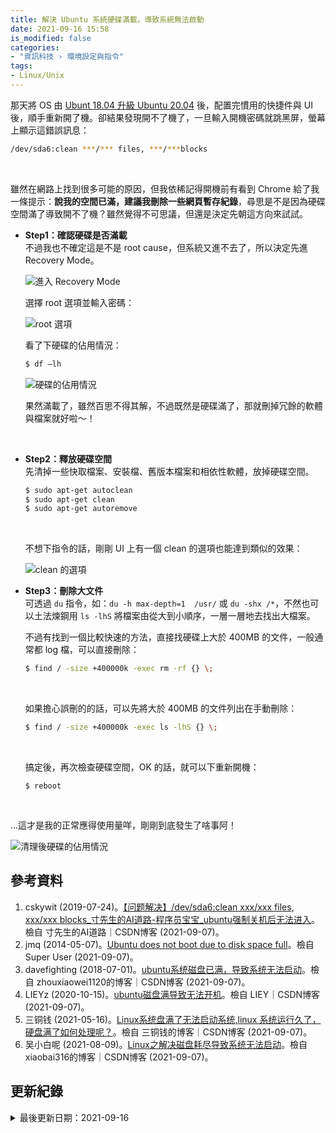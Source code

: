```yaml
---
title: 解決 Ubuntu 系統硬碟滿載，導致系統無法啟動
date: 2021-09-16 15:58
is_modified: false
categories:
- "資訊科技 › 環境設定與指令"
tags:
- Linux/Unix 
--- 
```


那天將 OS 由 [Ubunt 18.04 升級 Ubuntu 20.04](/Upgrade-Ubuntu) 後，配置完慣用的快捷件與 UI 後，順手重新開了機。卻結果發現開不了機了，一旦輸入開機密碼就跳黑屏，螢幕上顯示這錯誤訊息：
  
```bash
/dev/sda6:clean ***/*** files, ***/***blocks
```
<!--more-->

<br class="big">

雖然在網路上找到很多可能的原因，但我依稀記得開機前有看到 Chrome 給了我一條提示：**說我的空間已滿，建議我刪除一些網頁暫存紀錄**，尋思是不是因為硬碟空間滿了導致開不了機？雖然覺得不可思議，但還是決定先朝這方向來試試。

- **Step1：確認硬碟是否滿載**  
    不過我也不確定這是不是 root cause，但系統又進不去了，所以決定先進 Recovery Mode。
    <p class="illustration">
        <img src="https://i.imgur.com/8knMlcs.png" alt="進入 Recovery Mode">
    </p>
    
    選擇 root 選項並輸入密碼：
    <p class="illustration">
        <img src="https://i.imgur.com/l55nGN7.png" alt="root 選項">
    </p>
    
    看了下硬碟的佔用情況：
    ```bash
    $ df –lh 
    ```
    <p class="illustration">
        <img src="https://i.imgur.com/BtWNLaj.png" alt="硬碟的佔用情況">
    </p>
    
    果然滿載了，雖然百思不得其解，不過既然是硬碟滿了，那就刪掉冗餘的軟體與檔案就好啦～！
    
    <br class="big">
    
- **Step2：釋放硬碟空間**  
    先清掉一些快取檔案、安裝檔、舊版本檔案和相依性軟體，放掉硬碟空間。 
    ```bash
    $ sudo apt-get autoclean
    $ sudo apt-get clean
    $ sudo apt-get autoremove
    ```
    <br class="big">
    
    不想下指令的話，剛剛 UI 上有一個 clean 的選項也能達到類似的效果：
    <p class="illustration">
        <img src="https://i.imgur.com/WtjAZvG.png" alt="clean 的選項">
    </p>
    
- **Step3：刪除大文件**   
    可透過 `du` 指令，如：`du -h max-depth=1  /usr/` 或 `du -shx /*`，不然也可以土法煉鋼用 `ls -lhS` 將檔案由從大到小順序，一層一層地去找出大檔案。
    
    不過有找到一個比較快速的方法，直接找硬碟上大於 400MB 的文件，一般通常都 log 檔，可以直接刪除： 
    ```bash
    $ find / -size +400000k -exec rm -rf {} \;
    ```
        
    <br class="big">
    
    如果擔心誤刪的的話，可以先將大於 400MB 的文件列出在手動刪除：
    ```bash
    $ find / -size +400000k -exec ls -lhS {} \;
    ```
        
    <br class="big">
       
    搞定後，再次檢查硬碟空間，OK 的話，就可以下重新開機：
    ```
    $ reboot
    ```
    <br class="big">
    
...這才是我的正常應得使用量咩，剛剛到底發生了啥事阿！
<p class="illustration">
    <img src="https://i.imgur.com/Hrv4vHV.png" alt="清理後硬碟的佔用情況">
</p>



## 參考資料 
1. cskywit (2019-07-24)。[【问题解决】/dev/sda6:clean xxx/xxx files, xxx/xxx blocks_寸先生的AI道路-程序员宝宝_ubuntu强制关机后无法进入](https://www.cxybb.com/article/cskywit/97142880)。檢自 寸先生的AI道路｜CSDN博客 (2021-09-07)。
2. jmq (2014-05-07)。[Ubuntu does not boot due to disk space full](https://superuser.com/questions/750782/ubuntu-does-not-boot-due-to-disk-space-full)。檢自 Super User (2021-09-07)。
3. davefighting (2018-07-01)。[ubuntu系统磁盘已满，导致系统无法启动](https://blog.csdn.net/zhouxiaowei1120/article/details/80872905?utm_medium=distribute.pc_relevant.none-task-blog-2%7Edefault%7EBlogCommendFromMachineLearnPai2%7Edefault-1.essearch_pc_relevant&depth_1-utm_source=distribute.pc_relevant.none-task-blog-2%7Edefault%7EBlogCommendFromMachineLearnPai2%7Edefault-1.essearch_pc_relevant)。檢自 zhouxiaowei1120的博客｜CSDN博客 (2021-09-07)。
4. LIEYz (2020-10-15)。[ubuntu磁盘满导致无法开机](https://blog.csdn.net/qq_18998145/article/details/109091091)。檢自 LIEY｜CSDN博客 (2021-09-07)。
5. 三铜钱 (2021-05-16)。[Linux系统盘满了无法启动系统,linux 系统运行久了，硬盘满了如何处理呢？](https://blog.csdn.net/weixin_33402252/article/details/116985928?utm_medium=distribute.pc_relevant.none-task-blog-2%7Edefault%7EBlogCommendFromBaidu%7Edefault-7.essearch_pc_relevant&depth_1-utm_source=distribute.pc_relevant.none-task-blog-2%7Edefault%7EBlogCommendFromBaidu%7Edefault-7.essearch_pc_relevant)。檢自 三铜钱的博客｜CSDN博客 (2021-09-07)。
6. 吴小白呢 (2021-08-09)。[Linux之解决磁盘耗尽导致系统无法启动](https://blog.csdn.net/xiaobai316/article/details/119535325?utm_medium=distribute.pc_relevant.none-task-blog-2~default~baidujs_title~default-1.essearch_pc_relevant&spm=1001.2101.3001.4242)。檢自 xiaobai316的博客｜CSDN博客 (2021-09-07)。



## 更新紀錄
<details class="update_stamp">
  <summary>最後更新日期：2021-09-16</summary>
  <ul>
    <li>2021-09-16 發布</li>
    <li>2021-09-07 完稿</li>
    <li>2021-09-07 起稿</li>
  </ul>
</details>